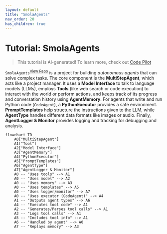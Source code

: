 ```yaml
---
layout: default
title: "SmolaAgents"
nav_order: 20
has_children: true
---
```


# Tutorial: SmolaAgents

> This tutorial is AI-generated! To learn more, check out [Code Pilot](https://github.com/setiadeepanshu01/Code-Pilot.git)

`SmolaAgents`<sup>[View Repo](https://github.com/huggingface/smolagents/tree/076cca5e8a130d3fa2ff990ad630231b49767745/src/smolagents)</sup> is a project for building *autonomous agents* that can solve complex tasks.
The core component is the **MultiStepAgent**, which acts like a project manager. It uses a **Model Interface** to talk to language models (LLMs), employs **Tools** (like web search or code execution) to interact with the world or perform actions, and keeps track of its progress and conversation history using **AgentMemory**.
For agents that write and run Python code (`CodeAgent`), a **PythonExecutor** provides a safe environment. **PromptTemplates** help structure the instructions given to the LLM, while **AgentType** handles different data formats like images or audio. Finally, **AgentLogger & Monitor** provides logging and tracking for debugging and analysis.

```mermaid
flowchart TD
    A0["MultiStepAgent"]
    A1["Tool"]
    A2["Model Interface"]
    A3["AgentMemory"]
    A4["PythonExecutor"]
    A5["PromptTemplates"]
    A6["AgentType"]
    A7["AgentLogger & Monitor"]
    A0 -- "Uses tools" --> A1
    A0 -- "Uses model" --> A2
    A0 -- "Uses memory" --> A3
    A0 -- "Uses templates" --> A5
    A0 -- "Uses logger/monitor" --> A7
    A0 -- "Uses executor (CodeAgent)" --> A4
    A1 -- "Outputs agent types" --> A6
    A4 -- "Executes tool code" --> A1
    A2 -- "Generates/Parses tool calls" --> A1
    A3 -- "Logs tool calls" --> A1
    A5 -- "Includes tool info" --> A1
    A6 -- "Handled by agent" --> A0
    A7 -- "Replays memory" --> A3
```